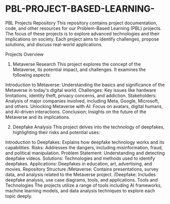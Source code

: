 # PBL-PROJECT-BASED-LEARNING-

PBL Projects Repository
This repository contains project documentation, code, and other resources for our Problem-Based Learning (PBL) projects. The focus of these projects is to explore advanced technologies and their implications on society. Each project aims to identify challenges, propose solutions, and discuss real-world applications.

Projects Overview
1. Metaverse Research
This project explores the concept of the Metaverse, its potential impact, and challenges. It examines the following aspects:

Introduction to Metaverse: Understanding the basics and significance of the Metaverse in today's digital world.
Challenges: Key issues like hardware limitations, identity theft, privacy concerns, and addiction.
Stakeholders: Analysis of major companies involved, including Meta, Google, Microsoft, and others.
Unlocking Metaverse with AI: Focus on avatars, digital humans, and AI-driven interactions.
Conclusion: Insights on the future of the Metaverse and its implications.

2. Deepfake Analysis
This project delves into the technology of deepfakes, highlighting their risks and potential uses:

Introduction to Deepfakes: Explains how deepfake technology works and its capabilities.
Risks: Addresses the dangers, including misinformation, fraud, and political manipulation.
Problem Statement: Understanding and detecting deepfake videos.
Solutions: Technologies and methods used to identify deepfakes.
Applications: Deepfakes in education, art, advertising, and movies.
Repository Structure
/Metaverse: Contains presentations, survey data, and analysis related to the Metaverse project.
/Deepfake: Includes deepfake analysis, use case diagrams, tools, and applications.
Tools and Technologies
The projects utilize a range of tools including AI frameworks, machine learning models, and data analysis techniques to explore each topic deeply.
